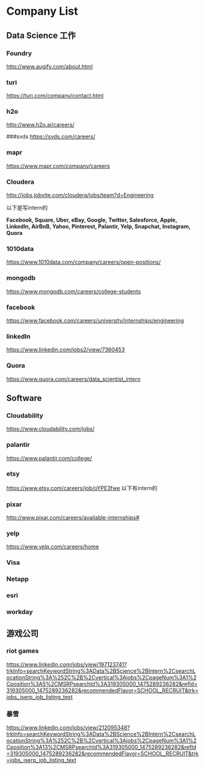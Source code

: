 # Company List

## Data Science 工作
### Foundry
http://www.augify.com/about.html

### turi
https://turi.com/company/contact.html

### h2o
http://www.h2o.ai/careers/

###svds
https://svds.com/careers/

### mapr
https://www.mapr.com/company/careers

### Cloudera
http://jobs.jobvite.com/cloudera/jobs/team?d=Engineering

以下是写intern的

**Facebook, Square, Uber, eBay, Google, Twitter, Salesforce, Apple, LinkedIn, AirBnB, Yahoo, Pinterest, Palantir, Yelp, Snapchat, Instagram, Quora**
### 1010data
https://www.1010data.com/company/careers/open-positions/

### mongodb
https://www.mongodb.com/careers/college-students

### facebook
https://www.facebook.com/careers/university/internships/engineering

### linkedln
https://www.linkedin.com/jobs2/view/7360453

### Quora
https://www.quora.com/careers/data_scientist_intern


## Software
### Cloudability
https://www.cloudability.com/jobs/

### palantir
https://www.palantir.com/college/

### etsy
https://www.etsy.com/careers/job/oYPE3fwe
以下有intern的

### pixar
http://www.pixar.com/careers/available-internships#
### yelp
https://www.yelp.com/careers/home
### Visa

### Netapp

### esri

### workday


## 游戏公司
### riot games
https://www.linkedin.com/jobs/view/197123741?trkInfo=searchKeywordString%3AData%2BScience%2BIntern%2CsearchLocationString%3A%252C%2B%2Cvertical%3Ajobs%2CpageNum%3A1%2Cposition%3A5%2CMSRPsearchId%3A319305000_1475289236282&refId=319305000_1475289236282&recommendedFlavor=SCHOOL_RECRUIT&trk=jobs_jserp_job_listing_text

### 暴雪
https://www.linkedin.com/jobs/view/212095348?trkInfo=searchKeywordString%3AData%2BScience%2BIntern%2CsearchLocationString%3A%252C%2B%2Cvertical%3Ajobs%2CpageNum%3A1%2Cposition%3A13%2CMSRPsearchId%3A319305000_1475289236282&refId=319305000_1475289236282&recommendedFlavor=SCHOOL_RECRUIT&trk=jobs_jserp_job_listing_text
